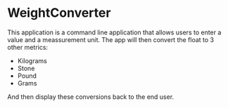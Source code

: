 # WeightConverter
This application is a command line application that allows users to enter a value and a meassurement unit. The app will then convert the float to 3 other metrics:

- Kilograms
- Stone
- Pound
- Grams

And then display these conversions back to the end user.

